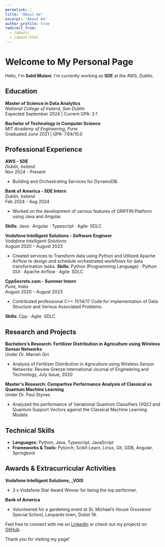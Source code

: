 ```yaml
---
permalink: /
title: "About me"
excerpt: "About me"
author_profile: true
redirect_from: 
  - /about/
  - /about.html
---
```


# Welcome to My Personal Page

Hello, I'm **Sahil Mulani**. I'm currently working as **SDE** at the AWS, Dublin.

## Education

**Master of Science in Data Analytics**  
  *National College of Ireland, San Dublin*  
  Expected September 2024 | Current GPA: 2:1

**Bachelor of Technology in Computer Science**  
  *MIT Academy of Engineering, Pune*  
  Graduated June 2021 | GPA: 7.64/10.0

## Professional Experience

**AWS - SDE**  
  *Dublin, Ireland*  
  Nov 2024 - Present 
- Building and Orchestrating Services for DynamoDB.  

**Bank of America - SDE Intern**  
  *Dublin, Ireland*  
  Feb 2024 - Aug 2024  
- Worked on the development of various features of GRIFFIN Platform using Java and Angular.  

**Skills**: Java · Angular · Typescript · Agile· SDLC 

**Vodafone Intelligent Solutions - Software Engineer**  
  *Vodafone Intelligent Solutions*  
  August 2020 – August 2023  
- Created services to Transform data using Python and Utilized Apache Airflow to design and schedule orchestrated workflows for data transformation tasks. 
**Skills**: Python (Programming Language) · Python GUI · Apache Airflow · Agile· SDLC 

**CppSecrets.com - Summer Intern**  
  *Pune, India*  
  August 2020 – August 2023  
- Contributed professional C++ 11/14/17 Code for implementation of Data Structure and Various Associated Problems.

**Skills**: Cpp · Agile· SDLC

## Research and Projects

**Bachelors’s Research: Fertilizer Distribution in Agriculture using Wireless Sensor Networks**  
  Under Dr. Manish Giri  
- Analysis of Fertilizer Distribution in Agriculture using Wireless Sensor Networks: Review Grenze International Journal of Engineering and Technology, July Issue, 2020 

**Master's Research: Compartive Performance Analysis of Classical vs Quantum Machine Learning**  
  Under Dr. Paul Stynes
- Analyzed the performance of Variational Quantum Classifiers (VQC) and Quantum Support Vectors against the Classical Machine Learning Models 

## Technical Skills

- **Languages:** Python, Java, Typescript, JavaScript 
- **Frameworks & Tools:** Pytorch, Scikit Learn, Linux, Git, GDB, Angular, Springboot

## Awards & Extracurricular Activities

**Vodafone Intelligent Solutions, _VOIS** 
- 3 x Vodafone Star Award Winner for being the top performer. 

**Bank of America**
- Volunteered for a gardening event at St. Michael’s House Grosvenor Special School, Leopards 
town, Dubin 18. 

Feel free to connect with me on [LinkedIn](https://www.linkedin.com/in/smulani/) or check out my projects on [GitHub](https://github.com/SahillMulani).

Thank you for visiting my page!
